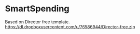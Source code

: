 # SmartSpending

Based on Director free template.
https://dl.dropboxusercontent.com/u/76586944/Director-free.zip
